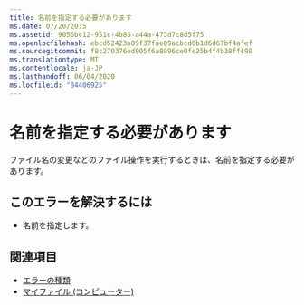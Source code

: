 ```yaml
---
title: 名前を指定する必要があります
ms.date: 07/20/2015
ms.assetid: 9056bc12-951c-4b86-a44a-473d7c8d5f75
ms.openlocfilehash: ebcd52423a09f37fae09acbcd0b1d6d67bf4afef
ms.sourcegitcommit: f8c270376ed905f6a8896ce0fe25b4f4b38ff498
ms.translationtype: MT
ms.contentlocale: ja-JP
ms.lasthandoff: 06/04/2020
ms.locfileid: "84406925"
---
```

# <a name="you-must-specify-a-name"></a>名前を指定する必要があります
ファイル名の変更などのファイル操作を実行するときは、名前を指定する必要があります。  
  
## <a name="to-correct-this-error"></a>このエラーを解決するには  
  
- 名前を指定します。  
  
## <a name="see-also"></a>関連項目

- [エラーの種類](../programming-guide/language-features/error-types.md)
- [マイファイル (コンピューター)](xref:Microsoft.VisualBasic.FileIO.FileSystem)
